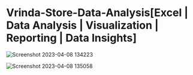 # Vrinda-Store-Data-Analysis[Excel | Data Analysis | Visualization | Reporting | Data Insights]

![Screenshot 2023-04-08 134223](https://user-images.githubusercontent.com/39903069/230712346-638158f2-b4d8-42cb-899c-044cde2afd1f.png)


![Screenshot 2023-04-08 135058](https://user-images.githubusercontent.com/39903069/230712366-f3411734-988f-4b51-bbd6-f319c63f993c.png)


